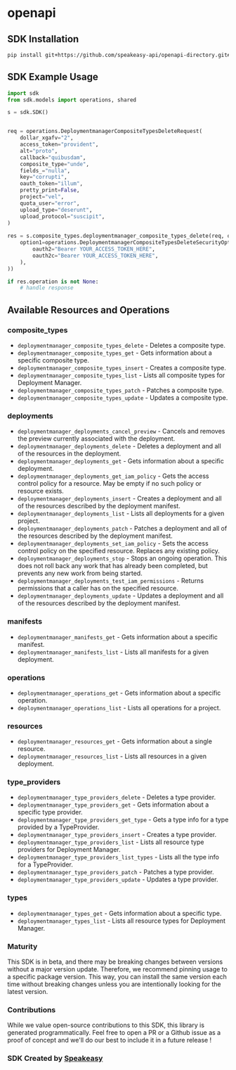 # openapi

<!-- Start SDK Installation -->
## SDK Installation

```bash
pip install git+https://github.com/speakeasy-api/openapi-directory.git#subdirectory=SDKs/googleapis.com/deploymentmanager/alpha/python
```
<!-- End SDK Installation -->

## SDK Example Usage
<!-- Start SDK Example Usage -->
```python
import sdk
from sdk.models import operations, shared

s = sdk.SDK()


req = operations.DeploymentmanagerCompositeTypesDeleteRequest(
    dollar_xgafv="2",
    access_token="provident",
    alt="proto",
    callback="quibusdam",
    composite_type="unde",
    fields_="nulla",
    key="corrupti",
    oauth_token="illum",
    pretty_print=False,
    project="vel",
    quota_user="error",
    upload_type="deserunt",
    upload_protocol="suscipit",
)
    
res = s.composite_types.deploymentmanager_composite_types_delete(req, operations.DeploymentmanagerCompositeTypesDeleteSecurity(
    option1=operations.DeploymentmanagerCompositeTypesDeleteSecurityOption1(
        oauth2="Bearer YOUR_ACCESS_TOKEN_HERE",
        oauth2c="Bearer YOUR_ACCESS_TOKEN_HERE",
    ),
))

if res.operation is not None:
    # handle response
```
<!-- End SDK Example Usage -->

<!-- Start SDK Available Operations -->
## Available Resources and Operations


### composite_types

* `deploymentmanager_composite_types_delete` - Deletes a composite type.
* `deploymentmanager_composite_types_get` - Gets information about a specific composite type.
* `deploymentmanager_composite_types_insert` - Creates a composite type.
* `deploymentmanager_composite_types_list` - Lists all composite types for Deployment Manager.
* `deploymentmanager_composite_types_patch` - Patches a composite type.
* `deploymentmanager_composite_types_update` - Updates a composite type.

### deployments

* `deploymentmanager_deployments_cancel_preview` - Cancels and removes the preview currently associated with the deployment.
* `deploymentmanager_deployments_delete` - Deletes a deployment and all of the resources in the deployment.
* `deploymentmanager_deployments_get` - Gets information about a specific deployment.
* `deploymentmanager_deployments_get_iam_policy` - Gets the access control policy for a resource. May be empty if no such policy or resource exists.
* `deploymentmanager_deployments_insert` - Creates a deployment and all of the resources described by the deployment manifest.
* `deploymentmanager_deployments_list` - Lists all deployments for a given project.
* `deploymentmanager_deployments_patch` - Patches a deployment and all of the resources described by the deployment manifest.
* `deploymentmanager_deployments_set_iam_policy` - Sets the access control policy on the specified resource. Replaces any existing policy.
* `deploymentmanager_deployments_stop` - Stops an ongoing operation. This does not roll back any work that has already been completed, but prevents any new work from being started.
* `deploymentmanager_deployments_test_iam_permissions` - Returns permissions that a caller has on the specified resource.
* `deploymentmanager_deployments_update` - Updates a deployment and all of the resources described by the deployment manifest.

### manifests

* `deploymentmanager_manifests_get` - Gets information about a specific manifest.
* `deploymentmanager_manifests_list` - Lists all manifests for a given deployment.

### operations

* `deploymentmanager_operations_get` - Gets information about a specific operation.
* `deploymentmanager_operations_list` - Lists all operations for a project.

### resources

* `deploymentmanager_resources_get` - Gets information about a single resource.
* `deploymentmanager_resources_list` - Lists all resources in a given deployment.

### type_providers

* `deploymentmanager_type_providers_delete` - Deletes a type provider.
* `deploymentmanager_type_providers_get` - Gets information about a specific type provider.
* `deploymentmanager_type_providers_get_type` - Gets a type info for a type provided by a TypeProvider.
* `deploymentmanager_type_providers_insert` - Creates a type provider.
* `deploymentmanager_type_providers_list` - Lists all resource type providers for Deployment Manager.
* `deploymentmanager_type_providers_list_types` - Lists all the type info for a TypeProvider.
* `deploymentmanager_type_providers_patch` - Patches a type provider.
* `deploymentmanager_type_providers_update` - Updates a type provider.

### types

* `deploymentmanager_types_get` - Gets information about a specific type.
* `deploymentmanager_types_list` - Lists all resource types for Deployment Manager.
<!-- End SDK Available Operations -->

### Maturity

This SDK is in beta, and there may be breaking changes between versions without a major version update. Therefore, we recommend pinning usage
to a specific package version. This way, you can install the same version each time without breaking changes unless you are intentionally
looking for the latest version.

### Contributions

While we value open-source contributions to this SDK, this library is generated programmatically.
Feel free to open a PR or a Github issue as a proof of concept and we'll do our best to include it in a future release !

### SDK Created by [Speakeasy](https://docs.speakeasyapi.dev/docs/using-speakeasy/client-sdks)
